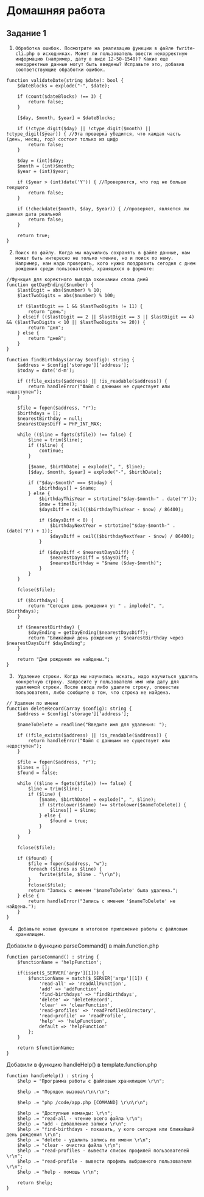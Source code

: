 # Домашняя работа
## Задание 1
1. `Обработка ошибок. Посмотрите на реализацию функции в файле fwrite-cli.php в исходниках. Может ли пользователь ввести некорректную информацию (например, дату в виде 12-50-1548)? Какие еще некорректные данные могут быть введены? Исправьте это, добавив соответствующие обработки ошибок.`
```
function validateDate(string $date): bool {
    $dateBlocks = explode("-", $date);

    if (count($dateBlocks) !== 3) {
        return false;
    }

    [$day, $month, $year] = $dateBlocks;

    if (!ctype_digit($day) || !ctype_digit($month) || !ctype_digit($year)) { //Эта проверка убедится, что каждая часть (день, месяц, год) состоит только из цифр
        return false;
    }

    $day = (int)$day;
    $month = (int)$month;
    $year = (int)$year;

    if ($year > (int)date('Y')) { //Проверяется, что год не больше текущего
        return false;
    }

    if (!checkdate($month, $day, $year)) { //проверяет, является ли данная дата реальной
        return false;
    }

    return true;
}
```

2. `Поиск по файлу. Когда мы научились сохранять в файле данные, нам может быть интересно не только чтение, но и поиск по нему. Например, нам надо проверить, кого нужно поздравить сегодня с днем рождения среди пользователей, хранящихся в формате:`
```
//Функция для коректного вывода окончании слова дней
function getDayEnding($number) {
    $lastDigit = abs($number) % 10;
    $lastTwoDigits = abs($number) % 100;

    if ($lastDigit == 1 && $lastTwoDigits != 11) {
        return "день";
    } elseif (($lastDigit == 2 || $lastDigit == 3 || $lastDigit == 4) && ($lastTwoDigits < 10 || $lastTwoDigits >= 20)) {
        return "дня";
    } else {
        return "дней";
    }
}

function findBirthdays(array $config): string {
    $address = $config['storage']['address'];
    $today = date('d-m');

    if (!file_exists($address) || !is_readable($address)) {
        return handleError("Файл с данными не существует или недоступен");
    }

    $file = fopen($address, "r");
    $birthdays = [];
    $nearestBirthday = null;
    $nearestDaysDiff = PHP_INT_MAX;

    while (($line = fgets($file)) !== false) {
        $line = trim($line);
        if (!$line) {
            continue;
        }

        [$name, $birthDate] = explode(", ", $line);
        [$day, $month, $year] = explode("-", $birthDate);

        if ("$day-$month" === $today) {
            $birthdays[] = $name;
        } else {
            $birthdayThisYear = strtotime("$day-$month-" . date('Y'));
            $now = time();
            $daysDiff = ceil(($birthdayThisYear - $now) / 86400);

            if ($daysDiff < 0) {
                $birthdayNextYear = strtotime("$day-$month-" . (date('Y') + 1));
                $daysDiff = ceil(($birthdayNextYear - $now) / 86400);
            }

            if ($daysDiff < $nearestDaysDiff) {
                $nearestDaysDiff = $daysDiff;
                $nearestBirthday = "$name ($day-$month)";
            }
        }
    }

    fclose($file);

    if ($birthdays) {
        return "Сегодня день рождения у: " . implode(", ", $birthdays);
    }

    if ($nearestBirthday) {
        $dayEnding = getDayEnding($nearestDaysDiff);
        return "Ближайший день рождения у: $nearestBirthday через $nearestDaysDiff $dayEnding";
    }

    return "Дни рождения не найдены.";
}
```

3. ` Удаление строки. Когда мы научились искать, надо научиться удалять конкретную строку. Запросите у пользователя имя или дату для удаляемой строки. После ввода либо удалите строку, оповестив пользователя, либо сообщите о том, что строка не найдена.`

```
// Удаляем по имени
function deleteRecord(array $config): string {
    $address = $config['storage']['address'];

    $nameToDelete = readline("Введите имя для удаления: ");
    
    if (!file_exists($address) || !is_readable($address)) {
        return handleError("Файл с данными не существует или недоступен");
    }

    $file = fopen($address, "r");
    $lines = [];
    $found = false;

    while (($line = fgets($file)) !== false) {
        $line = trim($line);
        if ($line) {
            [$name, $birthDate] = explode(", ", $line);
            if (strtolower($name) !== strtolower($nameToDelete)) {
                $lines[] = $line;
            } else {
                $found = true; 
            }
        }
    }

    fclose($file);

    if ($found) {
        $file = fopen($address, "w");
        foreach ($lines as $line) {
            fwrite($file, $line . "\r\n");
        }
        fclose($file);
        return "Запись с именем '$nameToDelete' была удалена.";
    } else {
        return handleError("Запись с именем '$nameToDelete' не найдена.");
    }
}

```

4. ` Добавьте новые функции в итоговое приложение работы с файловым хранилищем.`

Добавили в функцию parseCommand() в main.function.php
```
function parseCommand() : string {
    $functionName = 'helpFunction';
    
    if(isset($_SERVER['argv'][1])) {
        $functionName = match($_SERVER['argv'][1]) {
            'read-all' => 'readAllFunction',
            'add' => 'addFunction',
            'find-birthdays' => 'findBirthdays',
            'delete' => 'deleteRecord',
            'clear' => 'clearFunction',
            'read-profiles' => 'readProfilesDirectory',
            'read-profile' => 'readProfile',
            'help' => 'helpFunction',
            default => 'helpFunction'
        };
    }

    return $functionName;
}
```
Добавили в функцию handleHelp() в template.function.php
```
function handleHelp() : string {
    $help = "Программа работы с файловым хранилищем \r\n";

    $help .= "Порядок вызова\r\n\r\n";
    
    $help .= "php /code/app.php [COMMAND] \r\n\r\n";
    
    $help .= "Доступные команды: \r\n";
    $help .= "read-all - чтение всего файла \r\n";
    $help .= "add - добавление записи \r\n";
    $help .= "find-birthdays - показать, у кого сегодня или ближайший день рождения \r\n";
    $help .= "delete - удалить запись по имени \r\n";
    $help .= "clear - очистка файла \r\n";
    $help .= "read-profiles - вывести список профилей пользователей \r\n";
    $help .= "read-profile - вывести профиль выбранного пользователя \r\n";
    $help .= "help - помощь \r\n";

    return $help;
}
```
